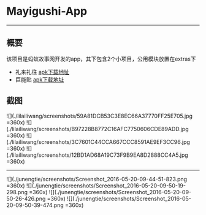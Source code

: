 # Mayigushi-App

***

## 概要

该项目是蚂蚁故事网开发的app，其下包含2个小项目，公用模块放置在extras下

* 礼来礼往 [apk下载地址](http://fir.im/27rg)
* 巨能贴 [apk下载地址](http://fir.im/akz8)

## 截图

![](./lilailiwang/screenshots/59A81DCB53C3E8EC66A37770FF25E705.jpg =360x)
![](./lilailiwang/screenshots/B97228B8772C16AFC7750606CDE89ADD.jpg =360x)
![](./lilailiwang/screenshots/3C7601C44CCA667CCC8591AE9EF3CC96.jpg =360x)
![](./lilailiwang/screenshots/12BD1AD68A19C73F9B9EA8D2888CC4A5.jpg =360x)

***

![](./junengtie/screenshots/Screenshot_2016-05-20-09-44-51-823.png =360x)
![](./junengtie/screenshots/Screenshot_2016-05-20-09-50-19-298.png =360x)
![](./junengtie/screenshots/Screenshot_2016-05-20-09-50-26-426.png =360x)
![](./junengtie/screenshots/Screenshot_2016-05-20-09-50-39-474.png =360x)
